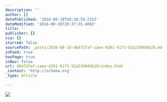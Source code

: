 ```yaml
---
description: ''
author: []
datePublished: '2016-08-18T20:38:50.231Z'
dateModified: '2016-08-18T20:37:35.489Z'
title: ''
publisher: {}
via: {}
starred: false
sourcePath: _posts/2016-08-18-d6472faf-caee-4391-9173-52a2399d4b29.md
inFeed: true
hasPage: true
inNav: false
url: d6472faf-caee-4391-9173-52a2399d4b29/index.html
_context: 'http://schema.org'
_type: Article

---
```

![](https://the-grid-user-content.s3-us-west-2.amazonaws.com/628782d6-6612-4e8c-9dc8-27e33dbb244e.jpg)